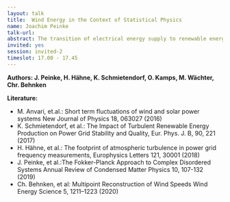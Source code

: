 ```yaml
---
layout: talk
title:  Wind Energy in the Context of Statistical Physics
name: Joachim Peinke 
talk-url: 
abstract: The transition of electrical energy supply to renewable energy sources significantly increases the complexity of this system. In addition to energy consumption, the energy supply is increasingly fluctuating. The replacement of fossil power plants by wind turbines and photovoltaic cells reduces the smoothing effect of the inertia of the rotating machines of conventional power plants. In addition, the underlying statistics of energy supply become very demanding, since wind and solar energy are based on the turbulent energy resources, namely wind and clouds. The statistical challenges of the turbulent resources lie in the multiple correlations and multi-scale properties that cause highly unbalanced dynamics. The power grid is driven by non-Gaussian statistics with extreme events. In this paper a concept of statistical physics is presented, which includes a common multi-point statistic and short-term forecasting. In particular, we discuss the use of Fokker-Planck equations as well as entropy concepts that allow to study fluctuation theorems and to specify singular events.
invited: yes
session: invited-2
timeslot: 17.00 - 17.45
---
```


**Authors: J. Peinke, H. Hähne, K. Schmietendorf, O. Kamps, M. Wächter, Chr. Behnken**

**Literature:**
- M. Anvari, et.al.: Short term fluctuations of wind and solar power systems New Journal of Physics 18, 063027 (2016) 
- K. Schmietendorf, et al.: The Impact of Turbulent Renewable Energy Production on Power Grid Stability and Quality, Eur. Phys. J. B, 90, 221 (2017)
- H. Hähne, et al.: The footprint of atmospheric turbulence in power grid frequency measurements, Europhysics Letters 121, 30001 (2018)
- J. Peinke, et al.:The Fokker-Planck Approach to Complex Disordered Systems Annual Review of Condensed Matter Physics 10, 107-132 (2019)
- Ch. Behnken, et al: Multipoint Reconstruction of Wind Speeds Wind Energy Science 5, 1211–1223 (2020)

